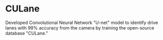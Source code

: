 # CULane

Developed Convolutional Neural Network "U-net" model to identify drive lanes with 99% accuracy from the camera by training the open-source database "CULane."
